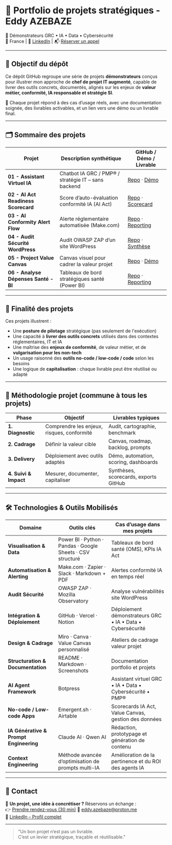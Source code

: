 # 📂 Portfolio de projets stratégiques - Eddy AZEBAZE

🎯 Démonstrateurs GRC • IA • Data • Cybersécurité  
📍 France | 🔗 [LinkedIn](https://www.linkedin.com/in/eddy-azebaze-034a20226) | 📬 [Réserver un appel](https://calendly.com/eddy-azebaze-proton/30min)

---

## 🧭 Objectif du dépôt

Ce dépôt GitHub regroupe une série de projets **démonstrateurs** conçus pour illustrer mon approche de **chef de projet IT augmenté**, capable de livrer des outils concrets, documentés, alignés sur les enjeux de **valeur métier, conformité, IA responsable et stratégie SI**.

🎯 Chaque projet répond à des cas d’usage réels, avec une documentation soignée, des livrables activables, et un lien vers une démo ou un livrable final.

---

## 🗂️ Sommaire des projets

| Projet                           | Description synthétique                                      | GitHub / Démo / Livrable                                |
|----------------------------------|--------------------------------------------------------------|----------------------------------------------------------|
| **01 - Assistant Virtuel IA**    | Chatbot IA GRC / PMP® / stratégie IT – sans backend          | [Repo](./01-chatbot-assistant-eddy) · [Démo](https://cdn.botpress.cloud/webchat/v3.1/shareable.html?configUrl=https://files.bpcontent.cloud/2025/07/27/01/20250727010732-RSM5BWL1.json) |
| **02 - AI Act Readiness Scorecard** | Score d’auto-évaluation conformité IA (AI Act)              | [Repo](./02-ai-act-readiness-scorecard) · [Scorecard](https://ai-act-score.vercel.app) |
| **03 - AI Conformity Alert Flow** | Alerte réglementaire automatisée (Make.com)                 | [Repo](./03-ai-conformity-alert-flow) · [Reporting](./03-ai-conformity-alert-flow/livrable-alert-flow.md) |
| **04 - Audit Sécurité WordPress**| Audit OWASP ZAP d’un site WordPress                          | [Repo](./04-audit-securite-wordpress) · [Synthèse](./04-audit-securite-wordpress/exports/security-summary.md) |
| **05 - Project Value Canvas**    | Canvas visuel pour cadrer la valeur projet                  | [Repo](./05-project-value-canvas) · [Démo](https://project-value-canvas.vercel.app/) |
| **06 - Analyse Dépenses Santé - BI** | Tableaux de bord stratégiques santé (Power BI)              | [Repo](./06-analytics-sante-bi) · [Reporting](https://github.com/Eddyazebaze/portfolio-projets/blob/main/06-analytics-sante-bi/reporting/Depenses_Sante%20France_2012-2022_Ce%20que%20disent%20les%20donnees_OMS_Eddy%20AZEBAZE.pdf) |

---

## 🚀 Finalité des projets

Ces projets illustrent :

- Une **posture de pilotage** stratégique (pas seulement de l'exécution)
- Une capacité à **livrer des outils concrets** utilisés dans des contextes réglementaires, IT et IA
- Une maîtrise des **enjeux de conformité**, de valeur métier, et de **vulgarisation pour les non-tech**
- Un usage raisonné des **outils no-code / low-code / code** selon les besoins
- Une logique de **capitalisation** : chaque livrable peut être réutilisé ou adapté

---

## 🧩 Méthodologie projet (commune à tous les projets)

| Phase              | Objectif                                    | Livrables typiques                     |
|--------------------|---------------------------------------------|----------------------------------------|
| **1. Diagnostic**  | Comprendre les enjeux, risques, conformité  | Audit, cartographie, benchmark         |
| **2. Cadrage**     | Définir la valeur cible                     | Canvas, roadmap, backlog, prompts      |
| **3. Delivery**    | Déploiement avec outils adaptés             | Démo, automation, scoring, dashboards  |
| **4. Suivi & Impact** | Mesurer, documenter, capitaliser         | Synthèses, scorecards, exports GitHub  |

---

## 🛠️ Technologies & Outils Mobilisés

| Domaine | Outils clés | Cas d’usage dans mes projets |
|---------|------------|------------------------------|
| **Visualisation & Data** | Power BI · Python · Pandas · Google Sheets · CSV structuré | Tableaux de bord santé (OMS), KPIs IA Act |
| **Automatisation & Alerting** | Make.com · Zapier · Slack · Markdown + PDF | Alertes conformité IA en temps réel |
| **Audit Sécurité** | OWASP ZAP · Mozilla Observatory | Analyse vulnérabilités site WordPress |
| **Intégration & Déploiement** | GitHub · Vercel · Notion | Déploiement démonstrateurs GRC • IA • Data • Cybersécurité |
| **Design & Cadrage** | Miro · Canva · Value Canvas personnalisé | Ateliers de cadrage valeur projet |
| **Structuration & Documentation** | README · Markdown · Screenshots | Documentation portfolio et projets |
| **AI Agent Framework** | Botpress | Assistant virtuel GRC • IA • Data • Cybersécurité • PMP® |
| **No-code / Low-code Apps** | Emergent.sh · Airtable | Scorecards IA Act, Value Canvas, gestion des données |
| **IA Générative & Prompt Engineering** | Claude AI · Qwen AI | Rédaction, prototypage et génération de contenu |
| **Context Engineering** | Méthode avancée d’optimisation de prompts multi-IA | Amélioration de la pertinence et du ROI des agents IA |

---

## 🔗 Contact

📅 **Un projet, une idée à concrétiser ?** Réservons un échange :  
👉 [Prendre rendez-vous (30 min)](https://calendly.com/eddy-azebaze-proton/30min)
📧 eddy.azebaze@proton.me  
🔗 [LinkedIn – Profil complet](https://www.linkedin.com/in/eddy-azebaze-034a20226)

---

> "Un bon projet n’est pas un livrable.  
> C’est un levier stratégique, traçable et réutilisable."

